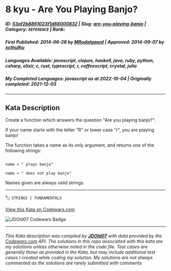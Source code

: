 # 8 kyu - Are You Playing Banjo?

##### **ID**: [53af2b8861023f1d88000832](https://www.codewars.com/kata/53af2b8861023f1d88000832) | **Slug**: [are-you-playing-banjo](https://www.codewars.com/kata/53af2b8861023f1d88000832) | **Category**: `REFERENCE` | **Rank**: <span style="color:white">8 kyu</span>

##### **First Published**: 2014-06-28 ***by*** [MRodalgaard](https://www.codewars.com/users/MRodalgaard) | **Approved**: 2014-09-07 ***by*** [xcthulhu](https://www.codewars.com/users/xcthulhu)

##### **Languages Available**: javascript, clojure, haskell, java, ruby, python, csharp, elixir, c, rust, typescript, r, coffeescript, crystal, julia

##### **My Completed Languages**: javascript ***as at*** 2022-10-04 | **Originally completed**: 2021-12-03

---

## Kata Description


Create a function which answers the question "Are you playing banjo?".  

If your name starts with the letter "R" or lower case "r", you are playing banjo!



The function takes a name as its only argument, and returns one of the following strings:

```

name + " plays banjo" 

name + " does not play banjo"

```

Names given are always valid strings.

---


🏷 `STRINGS | FUNDAMENTALS`


[View this Kata on Codewars.com](https://www.codewars.com/kata/53af2b8861023f1d88000832)

![](https://www.codewars.com/users/jdold07/badges/large "JDOld07 Codewars Badge")

---

###### *This Kata description was compiled by [**JDOld07**](https://tpstech.dev) with data provided by the [Codewars.com](https://www.codewars.com) API.  The solutions in this repo associated with this kata are my solutions unless otherwise noted in the code file.  Test cases are generally those as provided in the Kata, but may include additional test cases I created while coding my solution.  My solutions are not always commented as the solutions are rarely submitted with comments.*
